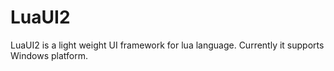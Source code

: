 # LuaUI2
LuaUI2 is a light weight UI framework for lua language. Currently it supports Windows platform.
